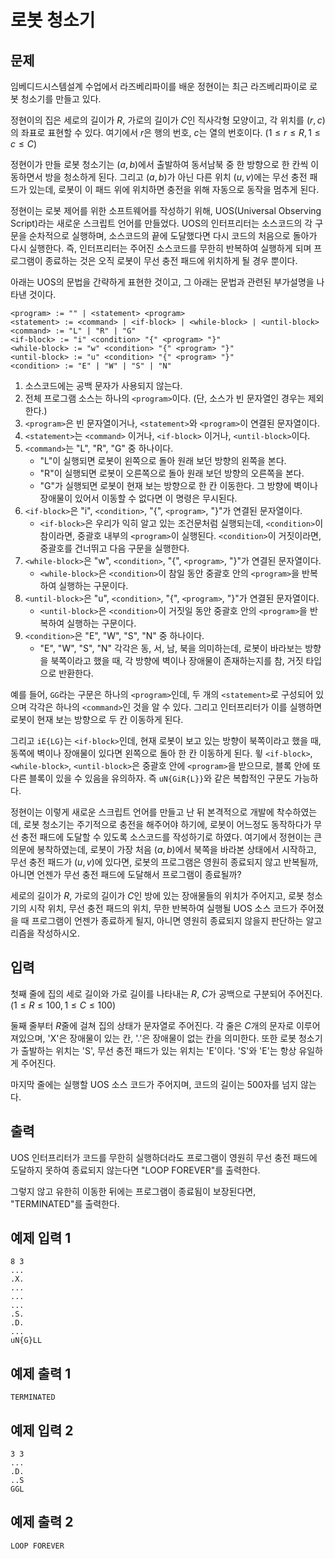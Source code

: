 # 로봇 청소기

## 문제

임베디드시스템설계 수업에서 라즈베리파이를 배운 정현이는 최근 라즈베리파이로 로봇 청소기를 만들고 있다.

정현이의 집은 세로의 길이가 $R$, 가로의 길이가 $C$인 직사각형 모양이고, 각 위치를 $(r, c)$의 좌표로 표현할 수 있다. 여기에서 $r$은 행의 번호, $c$는 열의 번호이다. $(1\leq r \leq R, 1\leq c \leq C)$

정현이가 만들 로봇 청소기는 $(a, b)$에서 출발하여 동서남북 중 한 방향으로 한 칸씩 이동하면서 방을 청소하게 된다. 그리고 $(a, b)$가 아닌 다른 위치 $(u, v)$에는 무선 충전 패드가 있는데, 로봇이 이 패드 위에 위치하면 충전을 위해 자동으로 동작을 멈추게 된다.

정현이는 로봇 제어를 위한 소프트웨어를 작성하기 위해, UOS(Universal Observing Script)라는 새로운 스크립트 언어를 만들었다. UOS의 인터프리터는 소스코드의 각 구문을 순차적으로 실행하며, 소스코드의 끝에 도달했다면 다시 코드의 처음으로 돌아가 다시 실행한다. 즉, 인터프리터는 주어진 소스코드를 무한히 반복하여 실행하게 되며 프로그램이 종료하는 것은 오직 로봇이 무선 충전 패드에 위치하게 될 경우 뿐이다.

아래는 UOS의 문법을 간략하게 표현한 것이고, 그 아래는 문법과 관련된 부가설명을 나타낸 것이다.

```
<program> := "" | <statement> <program>
<statement> := <command> | <if-block> | <while-block> | <until-block>
<command> := "L" | "R" | "G"
<if-block> := "i" <condition> "{" <program> "}"
<while-block> := "w" <condition> "{" <program> "}"
<until-block> := "u" <condition> "{" <program> "}"
<condition> := "E" | "W" | "S" | "N"
```

1. 소스코드에는 공백 문자가 사용되지 않는다.
2. 전체 프로그램 소스는 하나의 `<program>`이다. (단, 소스가 빈 문자열인 경우는 제외한다.)
3. `<program>`은 빈 문자열이거나, `<statement>`와 `<program>`이 연결된 문자열이다.
4. `<statement>`는 `<command>` 이거나, `<if-block>` 이거나, `<until-block>`이다.
5. `<command>`는 "L", "R", "G" 중 하나이다.
   * "L"이 실행되면 로봇이 왼쪽으로 돌아 원래 보던 방향의 왼쪽을 본다.
   * "R"이 실행되면 로봇이 오른쪽으로 돌아 원래 보던 방향의 오른쪽을 본다.
   * "G"가 실행되면 로봇이 현재 보는 방향으로 한 칸 이동한다. 그 방향에 벽이나 장애물이 있어서 이동할 수 없다면 이 명령은 무시된다.
6. `<if-block>`은 "i", `<condition>`, "{", `<program>`, "}"가 연결된 문자열이다.
   * `<if-block>`은 우리가 익히 알고 있는 조건문처럼 실행되는데, `<condition>`이 참이라면, 중괄호 내부의 `<program>`이 실행된다. `<condition>`이 거짓이라면, 중괄호를 건너뛰고 다음 구문을 실행한다.
7. `<while-block>`은 "w", `<condition>`, "{", `<program>`, "}"가 연결된 문자열이다.
   * `<while-block>`은 `<condition>`이 참일 동안 중괄호 안의 `<program>`을 반복하여 실행하는 구문이다.
8. `<until-block>`은 "u", `<condition>`, "{", `<program>`, "}"가 연결된 문자열이다.
   * `<until-block>`은 `<condition>`이 거짓일 동안 중괄호 안의 `<program>`을 반복하여 실행하는 구문이다.
9. `<condition>`은 "E", "W", "S", "N" 중 하나이다.
   * "E", "W", "S", "N" 각각은 동, 서, 남, 북을 의미하는데, 로봇이 바라보는 방향을 북쪽이라고 했을 때, 각 방향에 벽이나 장애물이 존재하는지를 참, 거짓 타입으로 반환한다.

예를 들어, `GG`라는 구문은 하나의 `<program>`인데, 두 개의 `<statement>`로 구성되어 있으며 각각은 하나의 `<command>`인 것을 알 수 있다. 그리고 인터프리터가 이를 실행하면 로봇이 현재 보는 방향으로 두 칸 이동하게 된다.

그리고 `iE{LG}`는 `<if-block>`인데, 현재 로봇이 보고 있는 방향이 북쪽이라고 했을 때, 동쪽에 벽이나 장애물이 있다면 왼쪽으로 돌아 한 칸 이동하게 된다.
윟
`<if-block>`, `<while-block>`, `<until-block>`은 중괄호 안에 `<program>`을 받으므로, 블록 안에 또 다른 블록이 있을 수 있음을 유의하자. 즉 `uN{GiR{L}}`와 같은 복합적인 구문도 가능하다.

정현이는 이렇게 새로운 스크립트 언어를 만들고 난 뒤 본격적으로 개발에 착수하였는데, 로봇 청소기는 주기적으로 충전을 해주어야 하기에, 로봇이 어느정도 동작하다가 무선 충전 패드에 도달할 수 있도록 소스코드를 작성하기로 하였다. 여기에서 정현이는 큰 의문에 봉착하였는데, 로봇이 가장 처음 $(a, b)$에서 북쪽을 바라본 상태에서 시작하고, 무선 충전 패드가 $(u, v)$에 있다면, 로봇의 프로그램은 영원히 종료되지 않고 반복될까, 아니면 언젠가 무선 충전 패드에 도달해서 프로그램이 종료될까?

세로의 길이가 $R$, 가로의 길이가 $C$인 방에 있는 장애물들의 위치가 주어지고, 로봇 청소기의 시작 위치, 무선 충전 패드의 위치, 무한 반복하여 실행될 UOS 소스 코드가 주어졌을 때 프로그램이 언젠가 종료하게 될지, 아니면 영원히 종료되지 않을지 판단하는 알고리즘을 작성하시오.

## 입력

첫째 줄에 집의 세로 길이와 가로 길이를 나타내는 $R$, $C$가 공백으로 구분되어 주어진다. $(1\leq R\leq 100, 1\leq C\leq 100)$

둘째 줄부터 $R$줄에 걸쳐 집의 상태가 문자열로 주어진다. 각 줄은 $C$개의 문자로 이루어져있으며, 'X'은 장애물이 있는 칸, '.'은 장애물이 없는 칸을 의미한다. 또한 로봇 청소기가 출발하는 위치는 'S',  무선 충전 패드가 있는 위치는 'E'이다. 'S'와 'E'는 항상 유일하게 주어진다.

마지막 줄에는 실행할 UOS 소스 코드가 주어지며, 코드의 길이는 500자를 넘지 않는다.

## 출력

UOS 인터프리터가 코드를 무한히 실행하더라도 프로그램이 영원히 무선 충전 패드에 도달하지 못하여 종료되지 않는다면 "LOOP FOREVER"를 출력한다.

그렇지 않고 유한히 이동한 뒤에는 프로그램이 종료됨이 보장된다면, "TERMINATED"를 출력한다.

## 예제 입력 1

```
8 3
...
.X.
...
...
...
.S.
.D.
...
uN{G}LL
```

## 예제 출력 1

```
TERMINATED
```

## 예제 입력 2

```
3 3
...
.D.
..S
GGL
```

## 예제 출력 2

```
LOOP FOREVER
```